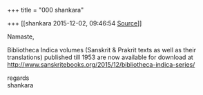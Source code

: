 +++
title = "000 shankara"

+++
[[shankara	2015-12-02, 09:46:54 [Source](https://groups.google.com/g/samskrita/c/L0TWk40Q9o8)]]



Namaste,

  

Bibliotheca Indica volumes (Sanskrit & Prakrit texts as well as their translations) published till 1953 are now available for download at <http://www.sanskritebooks.org/2015/12/bibliotheca-indica-series/>  



regards  
shankara


